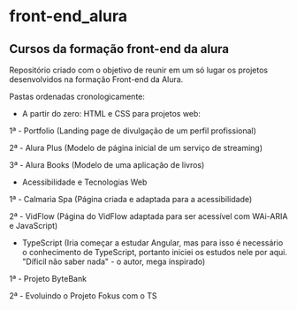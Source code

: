 # front-end_alura
## Cursos da formação front-end da alura
Repositório criado com o objetivo de reunir em um só lugar os projetos desenvolvidos na formação Front-end da Alura.

Pastas ordenadas cronologicamente:

- A partir do zero: HTML e CSS para projetos web:

1ª - Portfolio (Landing page de divulgação de um perfil profissional)

2ª - Alura Plus (Modelo de página inicial de um serviço de streaming)

3ª - Alura Books (Modelo de uma aplicação de livros)

- Acessibilidade e Tecnologias Web

1ª - Calmaria Spa (Página criada e adaptada para a acessibilidade)

2ª - VidFlow (Página do VidFlow adaptada para ser acessível com WAi-ARIA e JavaScript)

- TypeScript (Iria começar a estudar Angular, mas para isso é necessário o conhecimento de TypeScript, portanto iniciei os estudos nele por aqui. "Díficil não saber nada" - o autor, mega inspirado)

1ª - Projeto ByteBank

2ª - Evoluindo o Projeto Fokus com o TS

